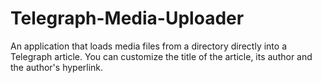 # Telegraph-Media-Uploader
An application that loads media files from a directory directly into a Telegraph article. You can customize the title of the article, its author and the author's hyperlink.
